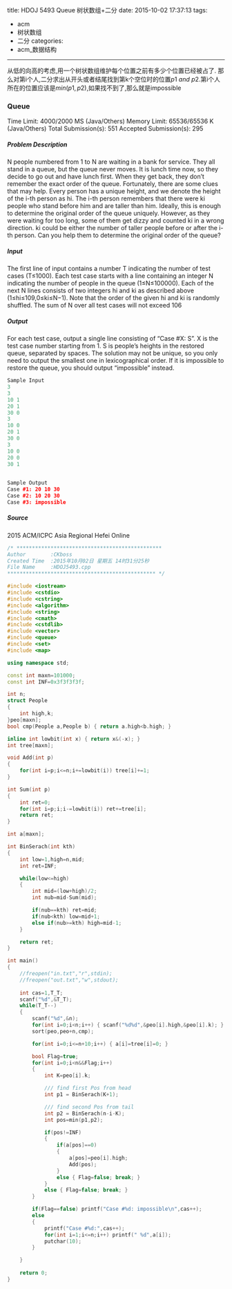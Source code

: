 title: HDOJ 5493 Queue 树状数组+二分
date: 2015-10-02 17:37:13
tags:
- acm
- 树状数组
- 二分
categories:
- acm_数据结构

---

从低的向高的考虑,用一个树状数组维护每个位置之前有多少个位置已经被占了. 那么对第i个人,二分求出从开头或者结尾找到第k个空位时的位置$p1\ and\ p2$.第i个人所在的位置应该是$min(p1,p2)$,如果找不到了,那么就是impossible

### Queue

Time Limit: 4000/2000 MS (Java/Others)    Memory Limit: 65536/65536 K (Java/Others)
Total Submission(s): 551    Accepted Submission(s): 295


##### Problem Description
N people numbered from 1 to N are waiting in a bank for service. They all stand in a queue, but the queue never moves. It is lunch time now, so they decide to go out and have lunch first. When they get back, they don’t remember the exact order of the queue. Fortunately, there are some clues that may help.
Every person has a unique height, and we denote the height of the i-th person as hi. The i-th person remembers that there were ki people who stand before him and are taller than him. Ideally, this is enough to determine the original order of the queue uniquely. However, as they were waiting for too long, some of them get dizzy and counted ki in a wrong direction. ki could be either the number of taller people before or after the i-th person.
Can you help them to determine the original order of the queue?
 

##### Input
The first line of input contains a number T indicating the number of test cases (T≤1000).
Each test case starts with a line containing an integer N indicating the number of people in the queue (1≤N≤100000). Each of the next N lines consists of two integers hi and ki as described above (1≤hi≤109,0≤ki≤N−1). Note that the order of the given hi and ki is randomly shuffled.
The sum of N over all test cases will not exceed 106
 

##### Output
For each test case, output a single line consisting of “Case #X: S”. X is the test case number starting from 1. S is people’s heights in the restored queue, separated by spaces. The solution may not be unique, so you only need to output the smallest one in lexicographical order. If it is impossible to restore the queue, you should output “impossible” instead.

```cpp
Sample Input
3
3
10 1
20 1
30 0
3
10 0
20 1
30 0
3
10 0
20 0
30 1
 

Sample Output
Case #1: 20 10 30
Case #2: 10 20 30
Case #3: impossible
```

##### Source
2015 ACM/ICPC Asia Regional Hefei Online

<!-- more -->

```cpp
/* ***********************************************
Author        :CKboss
Created Time  :2015年10月02日 星期五 14时31分25秒
File Name     :HDOJ5493.cpp
************************************************ */

#include <iostream>
#include <cstdio>
#include <cstring>
#include <algorithm>
#include <string>
#include <cmath>
#include <cstdlib>
#include <vector>
#include <queue>
#include <set>
#include <map>

using namespace std;

const int maxn=101000;
const int INF=0x3f3f3f3f;

int n;
struct People
{
	int high,k;
}peo[maxn];
bool cmp(People a,People b) { return a.high<b.high; }

inline int lowbit(int x) { return x&(-x); }
int tree[maxn];

void Add(int p)
{
	for(int i=p;i<=n;i+=lowbit(i)) tree[i]+=1;
}

int Sum(int p)
{
	int ret=0;
	for(int i=p;i;i-=lowbit(i)) ret+=tree[i];
	return ret;
}

int a[maxn];

int BinSerach(int kth)
{
	int low=1,high=n,mid;
	int ret=INF;

	while(low<=high)
	{
		int mid=(low+high)/2;
		int nub=mid-Sum(mid);

		if(nub==kth) ret=mid;
		if(nub<kth) low=mid+1;
		else if(nub>=kth) high=mid-1;
	}

	return ret;
}

int main()
{
    //freopen("in.txt","r",stdin);
    //freopen("out.txt","w",stdout);
	
	int cas=1,T_T;
	scanf("%d",&T_T);
	while(T_T--)
	{
		scanf("%d",&n);
		for(int i=0;i<n;i++) { scanf("%d%d",&peo[i].high,&peo[i].k); }
		sort(peo,peo+n,cmp);

		for(int i=0;i<=n+10;i++) { a[i]=tree[i]=0; }

		bool Flag=true;
		for(int i=0;i<n&&Flag;i++)
		{
			int K=peo[i].k;

			/// find first Pos from head
			int p1 = BinSerach(K+1);

			/// find second Pos from tail
			int p2 = BinSerach(n-i-K);
			int pos=min(p1,p2);

			if(pos!=INF)
			{
				if(a[pos]==0)
				{
					a[pos]=peo[i].high;
					Add(pos);
				}
				else { Flag=false; break; }
			}
			else { Flag=false; break; }
		}

		if(Flag==false) printf("Case #%d: impossible\n",cas++);
		else
		{
			printf("Case #%d:",cas++);
			for(int i=1;i<=n;i++) printf(" %d",a[i]);
			putchar(10);
		}

	}
    
    return 0;
}
```
